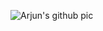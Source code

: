 ![Arjun's github pic](https://avatars3.githubusercontent.com/u/17109933?s=400&u=9c3b838ae8da92f15b91277be0faf0e316712676&v=4)
